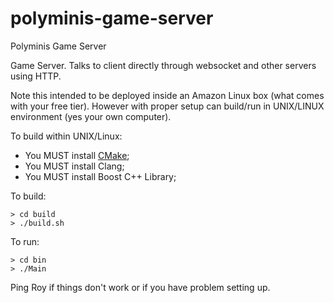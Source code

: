 # polyminis-game-server
Polyminis Game Server


Game Server. Talks to client directly through websocket and other servers using HTTP.

Note this intended to be deployed inside an Amazon Linux box (what comes with your free tier). 
However with proper setup can build/run in UNIX/LINUX environment (yes your own computer).

To build within UNIX/Linux: 
* You MUST install [CMake](https://cmake.org/install/);
* You MUST install Clang;
* You MUST install Boost C++ Library;

To build:
```
> cd build
> ./build.sh
```
To run:
```
> cd bin
> ./Main
```
Ping Roy if things don't work or if you have problem setting up.